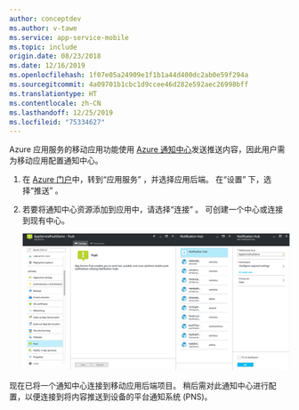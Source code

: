 ```yaml
---
author: conceptdev
ms.author: v-tawe
ms.service: app-service-mobile
ms.topic: include
origin.date: 08/23/2018
ms.date: 12/16/2019
ms.openlocfilehash: 1f07e05a24909e1f1b1a44d400dc2ab0e59f294a
ms.sourcegitcommit: 4a09701b1cbc1d9ccee46d282e592aec26998bff
ms.translationtype: HT
ms.contentlocale: zh-CN
ms.lasthandoff: 12/25/2019
ms.locfileid: "75334627"
---
```

Azure 应用服务的移动应用功能使用 [Azure 通知中心]发送推送内容，因此用户需为移动应用配置通知中心。

1. 在 [Azure 门户]中，转到“应用服务”  ，并选择应用后端。 在“设置”  下，选择“推送”  。
2. 若要将通知中心资源添加到应用中，请选择“连接”  。 可创建一个中心或连接到现有中心。

    ![配置中心](./media/app-service-mobile-create-notification-hub/configure-hub-flow.png)

现在已将一个通知中心连接到移动应用后端项目。 稍后需对此通知中心进行配置，以便连接到将内容推送到设备的平台通知系统 (PNS)。

[Azure 门户]: https://portal.azure.cn/
[Azure 通知中心]: /notification-hubs/notification-hubs-push-notification-overview